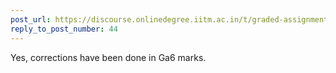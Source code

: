 ```yaml
---
post_url: https://discourse.onlinedegree.iitm.ac.in/t/graded-assignment-6/169283/45
reply_to_post_number: 44
---
```

Yes, corrections have been done in Ga6 marks.